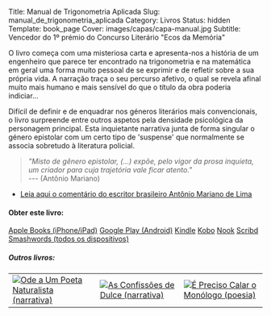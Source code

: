 Title: Manual de Trigonometria Aplicada
Slug: manual_de_trigonometria_aplicada
Category: Livros
Status: hidden
Template: book_page
Cover: images/capas/capa-manual.jpg
Subtitle: Vencedor do 1º prémio do Concurso Literário "Ecos da Memória"


O livro começa com uma misteriosa carta e apresenta-nos a história de um engenheiro que parece ter encontrado na trigonometria e na matemática em geral uma forma muito pessoal de se exprimir e de refletir sobre a sua própria vida. A narração traça o seu percurso afetivo, o qual se revela afinal muito mais humano e mais sensível do que o título da obra poderia indiciar...

Difícil de definir e de enquadrar nos géneros literários mais convencionais, o livro surpreende entre outros aspetos pela densidade psicológica da personagem principal. Esta inquietante narrativa junta de forma singular o género epistolar com um certo tipo de 'suspense' que normalmente se associa sobretudo à literatura policial.
 
 
> *"Misto de gênero epistolar, (...) expõe, pelo vigor da prosa inquieta, um criador para cuja trajetória vale ficar atento."*  
> --- (Antônio Mariano) 

- [Leia aqui o comentário do escritor brasileiro Antônio Mariano de Lima]({filename}/artigos/2011/2011-11-03_um_novo_escritor.md)



#### Obter este livro:


<div class="get_book">
  <a href="https://itunes.apple.com/pt/book/id481665294" class="store_button">Apple Books (iPhone/iPad)</a> 
  <a href="https://www.amazon.com/Manual-Trigonometria-Aplicada-Portuguese-ebook/dp/B0063ULBKO/ref=ntt_at_ep_dpt_2" class="store_button">Google Play (Android)</a> 
  <a href="https://play.google.com/store/books/details/Victor_Domingos_Manual_de_Trigonometria_Aplicada?id=jhuTBgAAQBAJ" class="store_button">Kindle</a> 
  <a href="https://www.kobobooks.com/ebook/Manual-de-Trigonometria-Aplicada/book-XMj2-QCs2UeY2G0sE2N_wg/page1.html" class="store_button">Kobo</a> 
  <a href="https://www.barnesandnoble.com/w/manual-de-trigonometria-aplicada-victor-domingos/1107485333?ean=2940032847335&itm=3&usri=victor+domingos" class="store_button">Nook</a> 
  <a href="https://pt.scribd.com/book/193642524/Manual-de-Trigonometria-Aplicada" class="store_button">Scribd</a> 
  <a href="https://www.smashwords.com/books/view/102148#longdescr?ref=victordomingos" class="store_button">Smashwords (todos os dispositivos)</a>


<div class="related_books">
<h5 class="related_articles_header">Outros livros:</h5>
<table>
  <tr>
    <td>
      <a href="ode_a_um_poeta_naturalista.html"><img class="other_book book_cover" src="../images/capas/capa-ode-360.jpg" alt="Ode a Um Poeta Naturalista (narrativa)"></a>
</td>
<td>
<a href="as_confissoes_de_dulce.html"><img class="other_book book_cover" src="../images/capas/capa-dulce-360.jpg" alt="As Confissões de Dulce (narrativa)"></a>
</td>
<td>
<a href="e_preciso_calar_o_monologo.html"><img class="other_book book_cover" src="../images/capas/capa-calar-o-monologo-360.jpg" alt="É Preciso Calar o Monólogo (poesia)"></a>
    </td>
  </tr>
        
</table>
</div>